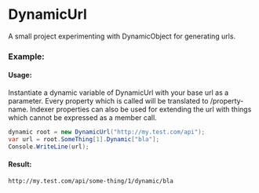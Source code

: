 # DynamicUrl
A small project experimenting with DynamicObject for generating urls.

### Example:

#### Usage:

Instantiate a dynamic variable of DynamicUrl with your base url as a parameter. 
Every property which is called will be translated to /property-name.
Indexer properties can also be used for extending the url with things which cannot be expressed as a member call.

```csharp
dynamic root = new DynamicUrl("http://my.test.com/api");
var url = root.SomeThing[1].Dynamic["bla"];
Console.WriteLine(url);
```

#### Result:

```
http://my.test.com/api/some-thing/1/dynamic/bla
```
